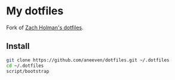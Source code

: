 # My dotfiles

Fork of [Zach Holman's dotfiles](https://github.com/holman/dotfiles).

## Install

```sh
git clone https://github.com/aneeven/dotfiles.git ~/.dotfiles
cd ~/.dotfiles
script/bootstrap
```
